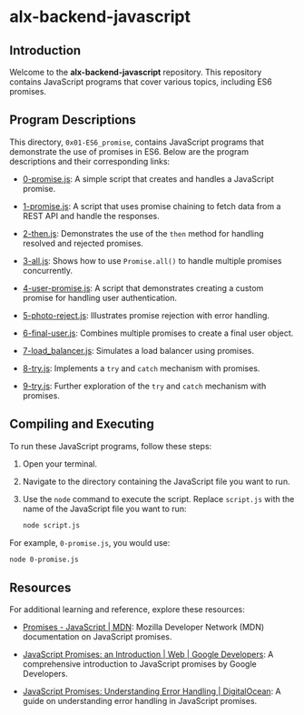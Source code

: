 # alx-backend-javascript

## Introduction

Welcome to the **alx-backend-javascript** repository. This repository contains JavaScript programs that cover various topics, including ES6 promises.

## Program Descriptions

This directory, `0x01-ES6_promise`, contains JavaScript programs that demonstrate the use of promises in ES6. Below are the program descriptions and their corresponding links:

- [0-promise.js](https://github.com/iakev/alx-backend-javascript/blob/main/0x01-ES6_promise/0-promise.js): A simple script that creates and handles a JavaScript promise.

- [1-promise.js](https://github.com/iakev/alx-backend-javascript/blob/main/0x01-ES6_promise/1-promise.js): A script that uses promise chaining to fetch data from a REST API and handle the responses.

- [2-then.js](https://github.com/iakev/alx-backend-javascript/blob/main/0x01-ES6_promise/2-then.js): Demonstrates the use of the `then` method for handling resolved and rejected promises.

- [3-all.js](https://github.com/iakev/alx-backend-javascript/blob/main/0x01-ES6_promise/3-all.js): Shows how to use `Promise.all()` to handle multiple promises concurrently.

- [4-user-promise.js](https://github.com/iakev/alx-backend-javascript/blob/main/0x01-ES6_promise/4-user-promise.js): A script that demonstrates creating a custom promise for handling user authentication.

- [5-photo-reject.js](https://github.com/iakev/alx-backend-javascript/blob/main/0x01-ES6_promise/5-photo-reject.js): Illustrates promise rejection with error handling.

- [6-final-user.js](https://github.com/iakev/alx-backend-javascript/blob/main/0x01-ES6_promise/6-final-user.js): Combines multiple promises to create a final user object.

- [7-load_balancer.js](https://github.com/iakev/alx-backend-javascript/blob/main/0x01-ES6_promise/7-load_balancer.js): Simulates a load balancer using promises.

- [8-try.js](https://github.com/iakev/alx-backend-javascript/blob/main/0x01-ES6_promise/8-try.js): Implements a `try` and `catch` mechanism with promises.

- [9-try.js](https://github.com/iakev/alx-backend-javascript/blob/main/0x01-ES6_promise/9-try.js): Further exploration of the `try` and `catch` mechanism with promises.

## Compiling and Executing

To run these JavaScript programs, follow these steps:

1. Open your terminal.

2. Navigate to the directory containing the JavaScript file you want to run.

3. Use the `node` command to execute the script. Replace `script.js` with the name of the JavaScript file you want to run:

   ```bash
   node script.js
   ```

For example,  `0-promise.js`, you would use:

```bash
node 0-promise.js
```

## Resources

For additional learning and reference, explore these resources:

- [Promises - JavaScript | MDN](https://developer.mozilla.org/en-US/docs/Web/JavaScript/Reference/Global_Objects/Promise): Mozilla Developer Network (MDN) documentation on JavaScript promises.

- [JavaScript Promises: an Introduction | Web | Google Developers](https://developers.google.com/web/fundamentals/primers/promises): A comprehensive introduction to JavaScript promises by Google Developers.

- [JavaScript Promises: Understanding Error Handling | DigitalOcean](https://www.digitalocean.com/community/tutorials/javascript-promises-understanding-error-handling-4): A guide on understanding error handling in JavaScript promises.
